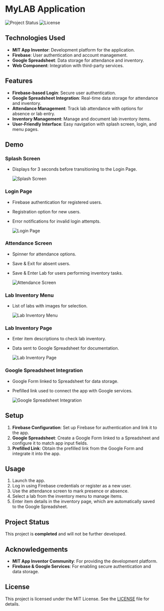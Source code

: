 # MyLAB Application

![Project Status](https://img.shields.io/badge/status-completed-brightgreen) ![License](https://img.shields.io/badge/license-MIT-blue)

## Technologies Used
- **MIT App Inventor**: Development platform for the application.
- **Firebase**: User authentication and account management.
- **Google Spreadsheet**: Data storage for attendance and inventory.
- **Web Component**: Integration with third-party services.

## Features
- **Firebase-based Login**: Secure user authentication.
- **Google Spreadsheet Integration**: Real-time data storage for attendance and inventory.
- **Attendance Management**: Track lab attendance with options for absence or lab entry.
- **Inventory Management**: Manage and document lab inventory items.
- **User-Friendly Interface**: Easy navigation with splash screen, login, and menu pages.

## Demo
### Splash Screen
- Displays for 3 seconds before transitioning to the Login Page.
  
  ![Splash Screen](https://github.com/user-attachments/assets/5efaa79b-d1fe-47c3-887c-6b127b252266 "Splash Screen")

### Login Page
- Firebase authentication for registered users.
- Registration option for new users.
- Error notifications for invalid login attempts.

  ![Login Page](https://github.com/user-attachments/assets/4ec4cf47-f120-43aa-bb7a-8a397a6a7eaf "Login Page")

### Attendance Screen
- Spinner for attendance options.
- Save & Exit for absent users.
- Save & Enter Lab for users performing inventory tasks.

  ![Attendance Screen](https://github.com/user-attachments/assets/f429baa0-2ba8-4d0f-86d9-dc90d64477f2 "Attendance Screen")

### Lab Inventory Menu
- List of labs with images for selection.

  ![Lab Inventory Menu](https://github.com/user-attachments/assets/9e2bccb3-b822-49ae-a558-500d8a8a5d22 "Lab Inventory Menu")

### Lab Inventory Page
- Enter item descriptions to check lab inventory.
- Data sent to Google Spreadsheet for documentation.

  ![Lab Inventory Page](https://github.com/user-attachments/assets/58a2f3c1-a19e-47b8-bf19-bc096b5f1cc8 "Lab Inventory Page")

### Google Spreadsheet Integration
- Google Form linked to Spreadsheet for data storage.
- Prefilled link used to connect the app with Google services.

  ![Google Spreadsheet Integration](https://github.com/user-attachments/assets/442707c0-f582-4855-93f5-f3d924620c4d "Google Spreadsheet Integration")

## Setup
1. **Firebase Configuration**: Set up Firebase for authentication and link it to the app.
2. **Google Spreadsheet**: Create a Google Form linked to a Spreadsheet and configure it to match app input fields.
3. **Prefilled Link**: Obtain the prefilled link from the Google Form and integrate it into the app.

## Usage
1. Launch the app.
2. Log in using Firebase credentials or register as a new user.
3. Use the attendance screen to mark presence or absence.
4. Select a lab from the inventory menu to manage items.
5. Enter item details in the inventory page, which are automatically saved to the Google Spreadsheet.

## Project Status
This project is **completed** and will not be further developed.

## Acknowledgements
- **MIT App Inventor Community**: For providing the development platform.
- **Firebase & Google Services**: For enabling secure authentication and data storage.

## License
This project is licensed under the MIT License. See the [LICENSE](LICENSE) file for details.
